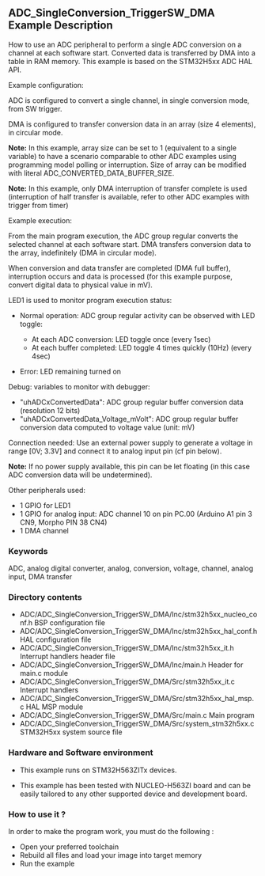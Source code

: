 ## <b>ADC_SingleConversion_TriggerSW_DMA Example Description</b>

How to use an ADC peripheral to perform a single ADC conversion on a channel 
at each software start. Converted data is transferred by DMA
into a table in RAM memory.
This example is based on the STM32H5xx ADC HAL API.

Example configuration:

ADC is configured to convert a single channel, in single conversion mode,
from SW trigger.

DMA is configured to transfer conversion data in an array (size 4 elements),
in circular mode.

**Note:** In this example, array size can be set to 1 (equivalent to a single variable)
      to have a scenario comparable to other ADC examples using programming model
      polling or interruption.
      Size of array can be modified with literal ADC_CONVERTED_DATA_BUFFER_SIZE.

**Note:** In this example, only DMA interruption of transfer complete is used
      (interruption of half transfer is available, refer to other ADC examples
      with trigger from timer)

Example execution:

From the main program execution, the ADC group regular converts the
selected channel at each software start. DMA transfers conversion data to the array,
indefinitely (DMA in circular mode).

When conversion and data transfer are completed (DMA full buffer),
interruption occurs and data is processed (for this example purpose,
convert digital data to physical value in mV).

LED1 is used to monitor program execution status:

- Normal operation: ADC group regular activity can be observed with LED toggle:

  - At each ADC conversion: LED toggle once (every 1sec)
  - At each buffer completed: LED toggle 4 times quickly (10Hz) (every 4sec)

- Error: LED remaining turned on

Debug: variables to monitor with debugger:

- "uhADCxConvertedData": ADC group regular buffer conversion data (resolution 12 bits)
- "uhADCxConvertedData_Voltage_mVolt": ADC group regular buffer conversion data computed to voltage value (unit: mV)

Connection needed:
Use an external power supply to generate a voltage in range [0V; 3.3V]
and connect it to analog input pin (cf pin below).

**Note:** If no power supply available, this pin can be let floating (in this case
      ADC conversion data will be undetermined).

Other peripherals used:

- 1 GPIO for LED1
- 1 GPIO for analog input: ADC channel 10 on pin PC.00 (Arduino A1 pin 3 CN9, Morpho PIN 38 CN4)
- 1 DMA channel

### <b>Keywords</b>

ADC, analog digital converter, analog, conversion, voltage, channel, analog input, DMA transfer

### <b>Directory contents</b>

  - ADC/ADC_SingleConversion_TriggerSW_DMA/Inc/stm32h5xx_nucleo_conf.h BSP configuration file
  - ADC/ADC_SingleConversion_TriggerSW_DMA/Inc/stm32h5xx_hal_conf.h    HAL configuration file
  - ADC/ADC_SingleConversion_TriggerSW_DMA/Inc/stm32h5xx_it.h          Interrupt handlers header file
  - ADC/ADC_SingleConversion_TriggerSW_DMA/Inc/main.h                  Header for main.c module
  - ADC/ADC_SingleConversion_TriggerSW_DMA/Src/stm32h5xx_it.c          Interrupt handlers
  - ADC/ADC_SingleConversion_TriggerSW_DMA/Src/stm32h5xx_hal_msp.c     HAL MSP module
  - ADC/ADC_SingleConversion_TriggerSW_DMA/Src/main.c                  Main program
  - ADC/ADC_SingleConversion_TriggerSW_DMA/Src/system_stm32h5xx.c      STM32H5xx system source file


### <b>Hardware and Software environment</b>

  - This example runs on STM32H563ZITx devices.
    
  - This example has been tested with NUCLEO-H563ZI board and can be
    easily tailored to any other supported device and development board.


### <b>How to use it ?</b>

In order to make the program work, you must do the following :

 - Open your preferred toolchain
 - Rebuild all files and load your image into target memory
 - Run the example


